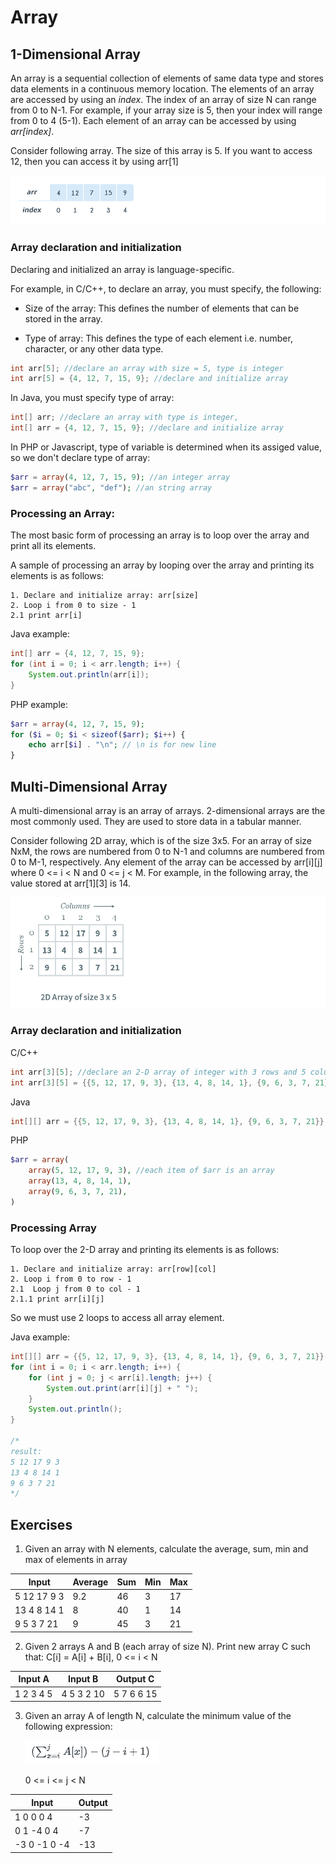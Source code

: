 # Array

## 1-Dimensional Array
An array is a sequential collection of elements of same data type and stores data elements in a continuous memory location. The elements of an array are accessed by using an *index*. The index of an array of size N can range from 0 to N-1. For example, if your array size is 5, then your index will range from 0 to 4 (5-1). Each element of an array can be accessed by using *arr[index]*.

Consider following array. The size of this array is 5. If you want to access 12, then you can access it by using arr[1]

![1-D Array](./images/array_1-D.png)

### Array declaration and initialization

Declaring and initialized an array is language-specific.

For example, in C/C++, to declare an array, you must specify, the following:

- Size of the array: This defines the number of elements that can be stored in the array.

- Type of array: This defines the type of each element i.e. number, character, or any other data type.
```c++
int arr[5]; //declare an array with size = 5, type is integer
int arr[5] = {4, 12, 7, 15, 9}; //declare and initialize array
```

In Java, you must specify type of array:
```java
int[] arr; //declare an array with type is integer, 
int[] arr = {4, 12, 7, 15, 9}; //declare and initialize array
```

In PHP or Javascript, type of variable is determined when its assiged value, so we don't declare type of array:
```PHP
$arr = array(4, 12, 7, 15, 9); //an integer array
$arr = array("abc", "def"); //an string array
```

### Processing an Array:

The most basic form of processing an array is to loop over the array and print all its elements.

A sample of processing an array by looping over the array and printing its elements is as follows:
```pseudocode
1. Declare and initialize array: arr[size]
2. Loop i from 0 to size - 1
2.1 print arr[i]
```

Java example:
```java
int[] arr = {4, 12, 7, 15, 9};
for (int i = 0; i < arr.length; i++) {
    System.out.println(arr[i]);
}
```
PHP example:
```php
$arr = array(4, 12, 7, 15, 9);
for ($i = 0; $i < sizeof($arr); $i++) {
    echo arr[$i] . "\n"; // \n is for new line
}
```

## Multi-Dimensional Array

A multi-dimensional array is an array of arrays. 2-dimensional arrays are the most commonly used. They are used to store data in a tabular manner.

Consider following 2D array, which is of the size 3x5. For an array of size NxM, the rows are numbered from 0 to N-1 and columns are numbered from 0 to M-1, respectively. Any element of the array can be accessed by arr[i][j] where 0 <= i < N and 0 <= j < M. For example, in the following array, the value stored at arr[1][3] is 14.

![2-D Array](./images/array_2-D.png)

### Array declaration and initialization
C/C++
```c++
int arr[3][5]; //declare an 2-D array of integer with 3 rows and 5 columns
int arr[3][5] = {{5, 12, 17, 9, 3}, {13, 4, 8, 14, 1}, {9, 6, 3, 7, 21}}; // declare and initialize
```
Java
```java
int[][] arr = {{5, 12, 17, 9, 3}, {13, 4, 8, 14, 1}, {9, 6, 3, 7, 21}};
```
PHP
```php
$arr = array(
    array(5, 12, 17, 9, 3), //each item of $arr is an array
    array(13, 4, 8, 14, 1),
    array(9, 6, 3, 7, 21),
)
```

### Processing Array
To loop over the 2-D array and printing its elements is as follows:
```pseudocode
1. Declare and initialize array: arr[row][col]
2. Loop i from 0 to row - 1
2.1  Loop j from 0 to col - 1
2.1.1 print arr[i][j]
```
So we must use 2 loops to access all array element.

Java example:
```java
int[][] arr = {{5, 12, 17, 9, 3}, {13, 4, 8, 14, 1}, {9, 6, 3, 7, 21}};
for (int i = 0; i < arr.length; i++) {
    for (int j = 0; j < arr[i].length; j++) {
        System.out.print(arr[i][j] + " ");
    }
    System.out.println();
}

/*
result: 
5 12 17 9 3 
13 4 8 14 1 
9 6 3 7 21
*/
```

## Exercises
1. Given an array with N elements, calculate the average, sum, min and max of elements in array

|   Input    | Average| Sum    | Min    | Max    |
|------------|--------|--------|--------|--------|
|5 12 17 9 3 |  9.2   |   46   |   3    |  17    |
|13 4 8 14 1 |  8     |   40   |   1    |  14    |
|9 5 3 7 21  |  9     |   45   |   3    |  21    |

2. Given 2 arrays A and B (each array of size N). Print new array C such that: C[i] = A[i] + B[i], 0 <= i < N

|   Input A  | Input B| Output C|
|------------|--------|---------|
|1 2 3 4 5   | 4 5 3 2 10 | 5 7 6 6 15 |

3. Given an array A of length N, calculate the minimum value of the following expression:

      ![Exercise 3](./images/exercise-3.png) 
      
      0 <= i <= j < N

|Input  | Output|
| ----  |----|
|1 0 0 0 4 | -3 |
|0 1 -4 0 4 | -7 |
|-3 0 -1 0 -4 | -13 |